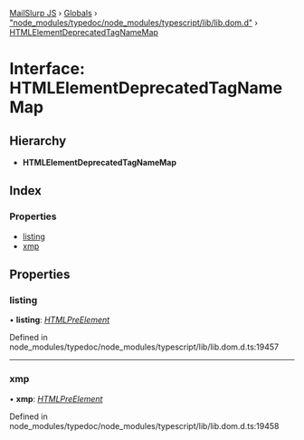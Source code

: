 [MailSlurp JS](../README.md) › [Globals](../globals.md) › ["node_modules/typedoc/node_modules/typescript/lib/lib.dom.d"](../modules/_node_modules_typedoc_node_modules_typescript_lib_lib_dom_d_.md) › [HTMLElementDeprecatedTagNameMap](_node_modules_typedoc_node_modules_typescript_lib_lib_dom_d_.htmlelementdeprecatedtagnamemap.md)

# Interface: HTMLElementDeprecatedTagNameMap

## Hierarchy

* **HTMLElementDeprecatedTagNameMap**

## Index

### Properties

* [listing](_node_modules_typedoc_node_modules_typescript_lib_lib_dom_d_.htmlelementdeprecatedtagnamemap.md#listing)
* [xmp](_node_modules_typedoc_node_modules_typescript_lib_lib_dom_d_.htmlelementdeprecatedtagnamemap.md#xmp)

## Properties

###  listing

• **listing**: *[HTMLPreElement](_node_modules_typedoc_node_modules_typescript_lib_lib_dom_d_.htmlpreelement.md)*

Defined in node_modules/typedoc/node_modules/typescript/lib/lib.dom.d.ts:19457

___

###  xmp

• **xmp**: *[HTMLPreElement](_node_modules_typedoc_node_modules_typescript_lib_lib_dom_d_.htmlpreelement.md)*

Defined in node_modules/typedoc/node_modules/typescript/lib/lib.dom.d.ts:19458
